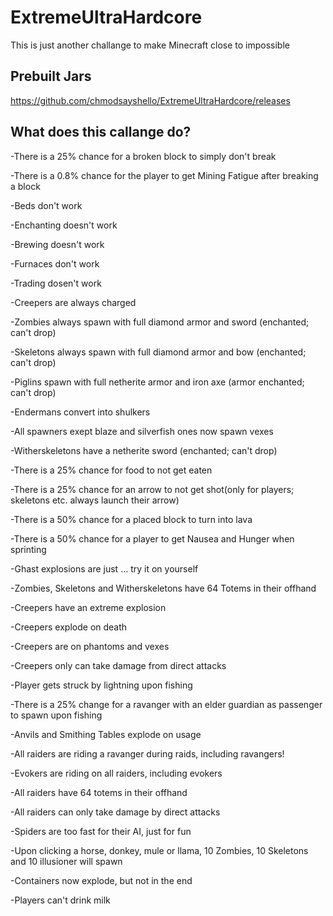 # ExtremeUltraHardcore
This is just another challange to make Minecraft close to impossible

Prebuilt Jars
--
https://github.com/chmodsayshello/ExtremeUltraHardcore/releases

What does this callange do?
--

-There is a 25% chance for a broken block to simply don't break

-There is a 0.8% chance for the player to get Mining Fatigue after breaking a block

-Beds don't work

-Enchanting doesn't work

-Brewing doesn't work

-Furnaces don't work

-Trading dosen't work

-Creepers are always charged

-Zombies always spawn with full diamond armor and sword (enchanted; can't drop)

-Skeletons always spawn with full diamond armor and bow (enchanted; can't drop)

-Piglins spawn with full netherite armor and iron axe (armor enchanted; can't drop)

-Endermans convert into shulkers

-All spawners exept blaze and silverfish ones now spawn vexes

-Witherskeletons have a netherite sword (enchanted; can't drop)

-There is a 25% chance for food to not get eaten

-There is a 25% chance for an arrow to not get shot(only for players; skeletons etc. always launch their arrow)

-There is a 50% chance for a placed block to turn into lava

-There is a 50% chance for a player to get Nausea and Hunger when sprinting

-Ghast explosions are just ... try it on yourself

-Zombies, Skeletons and Witherskeletons have 64 Totems in their offhand

-Creepers have an extreme explosion

-Creepers explode on death

-Creepers are on phantoms and vexes

-Creepers only can take damage from direct attacks

-Player gets struck by lightning upon fishing

-There is a 25% change for a ravanger with an elder guardian as passenger to spawn upon fishing

-Anvils and Smithing Tables explode on usage

-All raiders are riding a ravanger during raids, including ravangers!

-Evokers are riding on all raiders, including evokers

-All raiders have 64 totems in their offhand

-All raiders can only take damage by direct attacks

-Spiders are too fast for their AI, just for fun

-Upon clicking a horse, donkey, mule or llama, 10 Zombies, 10 Skeletons and 10 illusioner will spawn

-Containers now explode, but not in the end

-Players can't drink milk